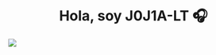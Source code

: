 <div align="center">
<h1 align="center">Hola, soy J0J1A-LT</a> 🎧</h1>
</div>
<img src="https://i.ibb.co/khDxrnp/J0J1-ALT.png">
